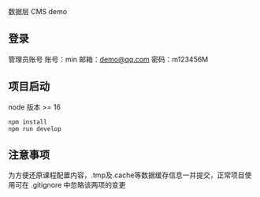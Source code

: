 数据层 CMS demo

## 登录

管理员账号
账号：min
邮箱：demo@qq.com
密码：m123456M

## 项目启动

node 版本 >= 16

```
npm install
npm run develop
```

## 注意事项
为方便还原课程配置内容，.tmp及.cache等数据缓存信息一并提交，正常项目使用可在 .gitignore 中忽略该两项的变更
